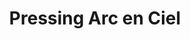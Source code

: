 ---
title: "Pressing Arc en Ciel"
url: /le-mesnil-esnard/pressing-arc-en-ciel/
shop: blanchisserie
---